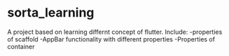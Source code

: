 # sorta_learning

A project based on learning differnt concept of flutter.
 Include:
 -properties of scaffold
 -AppBar functionality with different properties
 -Properties of container
